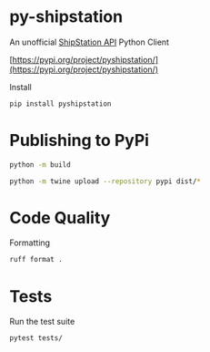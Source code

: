 # py-shipstation

An unofficial [ShipStation API](https://www.shipstation.com/docs/api/) Python Client

[https://pypi.org/project/pyshipstation/](https://pypi.org/project/pyshipstation/)

Install

```bash
pip install pyshipstation
```

# Publishing to PyPi

```bash
python -m build
```

```bash
python -m twine upload --repository pypi dist/*
```

# Code Quality

Formatting
```bash
ruff format .
```

# Tests

Run the test suite
```bash
pytest tests/
```
